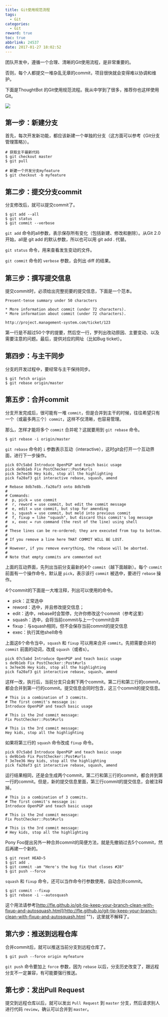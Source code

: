 ```yaml
---
title: Git使用规范流程
tags:
  - Git
categories:
  - Git
reward: true
toc: true
abbrlink: 24537
date: 2017-01-27 18:02:52
---
```


团队开发中，遵循一个合理、清晰的Git使用流程，是非常重要的。

否则，每个人都提交一堆杂乱无章的commit，项目很快就会变得难以协调和维护。

下面是ThoughtBot 的Git使用规范流程。我从中学到了很多，推荐你也这样使用Git。

<!-- more -->

![](http://i.imgur.com/WjTakfD.png)

## 第一步：新建分支

首先，每次开发新功能，都应该新建一个单独的分支（这方面可以参考《Git分支管理策略》）。

	# 获取主干最新代码
	$ git checkout master
	$ git pull
	
	# 新建一个开发分支myfeature
	$ git checkout -b myfeature

## 第二步：提交分支commit

分支修改后，就可以提交commit了。

	$ git add --all
	$ git status
	$ git commit --verbose

`git add` 命令的all参数，表示保存所有变化（包括新建、修改和删除）。从Git 2.0开始，all是 git add 的默认参数，所以也可以用 git add . 代替。

`git status` 命令，用来查看发生变动的文件。

`git commit` 命令的 `verbose` 参数，会列出 diff 的结果。

## 第三步：撰写提交信息

提交commit时，必须给出完整扼要的提交信息，下面是一个范本。

	Present-tense summary under 50 characters
	
	* More information about commit (under 72 characters).
	* More information about commit (under 72 characters).
	
	http://project.management-system.com/ticket/123

第一行是不超过50个字的提要，然后空一行，罗列出改动原因、主要变动、以及需要注意的问题。最后，提供对应的网址（比如Bug ticket）。

## 第四步：与主干同步

分支的开发过程中，要经常与主干保持同步。

	$ git fetch origin
	$ git rebase origin/master

## 第五步：合并commit

分支开发完成后，很可能有一堆 `commit`，但是合并到主干的时候，往往希望只有一个（或最多两三个）`commit`，这样不仅清晰，也容易管理。

那么，怎样才能将多个 `commit` 合并呢？这就要用到 `git rebase` 命令。

	$ git rebase -i origin/master

`git rebase` 命令的 `i` 参数表示互动（interactive），这时git会打开一个互动界面，进行下一步操作。

	pick 07c5abd Introduce OpenPGP and teach basic usage
	pick de9b1eb Fix PostChecker::Post#urls
	pick 3e7ee36 Hey kids, stop all the highlighting
	pick fa20af3 git interactive rebase, squash, amend
	
	# Rebase 8db7e8b..fa20af3 onto 8db7e8b
	#
	# Commands:
	#  p, pick = use commit
	#  r, reword = use commit, but edit the commit message
	#  e, edit = use commit, but stop for amending
	#  s, squash = use commit, but meld into previous commit
	#  f, fixup = like "squash", but discard this commit's log message
	#  x, exec = run command (the rest of the line) using shell
	#
	# These lines can be re-ordered; they are executed from top to bottom.
	#
	# If you remove a line here THAT COMMIT WILL BE LOST.
	#
	# However, if you remove everything, the rebase will be aborted.
	#
	# Note that empty commits are commented out

上面的互动界面，先列出当前分支最新的4个 `commit`（越下面越新）。每个 `commit` 前面有一个操作命令，默认是 `pick`，表示该行 `commit` 被选中，要进行 `rebase` 操作。

4个commit的下面是一大堆注释，列出可以使用的命令。

* pick：正常选中
* reword：选中，并且修改提交信息；
* edit：选中，rebase时会暂停，允许你修改这个commit（参考这里）
* squash：选中，会将当前commit与上一个commit合并
* fixup：与squash相同，但不会保存当前commit的提交信息
* exec：执行其他shell命令

上面这6个命令当中，`squash` 和 `fixup` 可以用来合并 `commit`。先把需要合并的 `commit` 前面的动词，改成 `squash`（或者s）。

	pick 07c5abd Introduce OpenPGP and teach basic usage
	s de9b1eb Fix PostChecker::Post#urls
	s 3e7ee36 Hey kids, stop all the highlighting
	pick fa20af3 git interactive rebase, squash, amend

这样一改，执行后，当前分支只会剩下两个commit。第二行和第三行的commit，都会合并到第一行的commit。提交信息会同时包含，这三个commit的提交信息。

	# This is a combination of 3 commits.
	# The first commit's message is:
	Introduce OpenPGP and teach basic usage
	
	# This is the 2nd commit message:
	Fix PostChecker::Post#urls
	
	# This is the 3rd commit message:
	Hey kids, stop all the highlighting

如果将第三行的 `squash` 命令改成 `fixup` 命令。

	pick 07c5abd Introduce OpenPGP and teach basic usage
	s de9b1eb Fix PostChecker::Post#urls
	f 3e7ee36 Hey kids, stop all the highlighting
	pick fa20af3 git interactive rebase, squash, amend

运行结果相同，还是会生成两个commit，第二行和第三行的commit，都合并到第一行的commit。但是，新的提交信息里面，第三行commit的提交信息，会被注释掉。

	# This is a combination of 3 commits.
	# The first commit's message is:
	Introduce OpenPGP and teach basic usage
	
	# This is the 2nd commit message:
	Fix PostChecker::Post#urls
	
	# This is the 3rd commit message:
	# Hey kids, stop all the highlighting

Pony Foo提出另外一种合并commit的简便方法，就是先撤销过去5个commit，然后再建一个新的。

	$ git reset HEAD~5
	$ git add .
	$ git commit -am "Here's the bug fix that closes #28"
	$ git push --force

`squash` 和 `fixup` 命令，还可以当作命令行参数使用，自动合并commit。

	$ git commit --fixup  
	$ git rebase -i --autosquash 

这个用法请参考[http://fle.github.io/git-tip-keep-your-branch-clean-with-fixup-and-autosquash.html](http://fle.github.io/git-tip-keep-your-branch-clean-with-fixup-and-autosquash.html "")，这里就不解释了。

## 第六步：推送到远程仓库

合并commit后，就可以推送当前分支到远程仓库了。

	$ git push --force origin myfeature

`git push` 命令要加上 `force` 参数，因为 `rebase` 以后，分支历史改变了，跟远程分支不一定兼容，有可能要强行推送。

## 第七步：发出Pull Request

提交到远程仓库以后，就可以发出 `Pull Request` 到 `master` 分支，然后请求别人进行代码 `review`，确认可以合并到 `master`。
